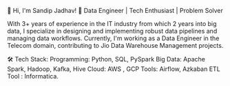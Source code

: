 
👋 Hi, I'm Sandip Jadhav!
🚀 Data Engineer | Tech Enthusiast | Problem Solver

With 3+ years of experience in the IT industry from which 2 years into big data, I specialize in designing and implementing robust data pipelines and managing data workflows. Currently, I'm working as a Data Engineer in the Telecom domain, contributing to Jio Data Warehouse Management projects.

🛠️ Tech Stack:
Programming: Python, SQL, PySpark
Big Data: Apache Spark, Hadoop, Kafka, Hive
Cloud: AWS , GCP
Tools: Airflow, Azkaban
ETL Tool : Informatica.

<!---
SandipJadhav7843/SandipJadhav7843 is a ✨ special ✨ repository because its `README.md` (this file) appears on your GitHub profile.
You can click the Preview link to take a look at your changes.
--->
